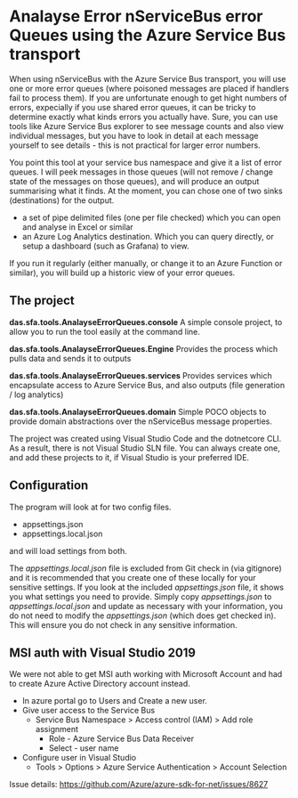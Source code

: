 # Analayse Error nServiceBus error Queues using the Azure Service Bus transport
When using nServiceBus with the Azure Service Bus transport, you will use one or more error queues (where poisoned messages are placed if handlers fail to process them).  If you are unfortunate enough to get hight numbers of errors, expecially if you use shared error queues, it can be tricky to determine exactly what kinds errors you actually have.  Sure, you can use tools like Azure Service Bus explorer to see message counts and also view individual messages, but you have to look in detail at each message yourself to see details - this is not practical for larger error numbers.

You point this tool at your service bus namespace and give it a list of error queues.  I will peek messages in those queues (will not remove / change state of the messages on those queues), and will produce an output summarising what it finds.  At the moment, you can chose one of two sinks (destinations) for the output.

+ a set of pipe delimited files (one per file checked) which you can open and analyse in Excel or similar
+ an Azure Log Analytics destination.  Which you can query directly, or setup a dashboard (such as Grafana) to view.

If you run it regularly (either manually, or change it to an Azure Function or similar), you will build up a historic view of your error queues.

## The project

**das.sfa.tools.AnalayseErrorQueues.console** A simple console project, to allow you to run the tool easily at the command line.

**das.sfa.tools.AnalayseErrorQueues.Engine** Provides the process which pulls data and sends it to outputs

**das.sfa.tools.AnalayseErrorQueues.services** Provides services which encapsulate access to Azure Service Bus, and also outputs (file generation / log analytics)

**das.sfa.tools.AnalayseErrorQueues.domain** Simple POCO objects to provide domain abstractions over the nServiceBus message properties.

The project was created using Visual Studio Code and the dotnetcore CLI.  As a result, there is not Visual Studio SLN file.  You can always create one, and add these projects to it, if Visual Studio is your preferred IDE.

## Configuration
The program will look at for two config files.

+ appsettings.json
+ appsettings.local.json

and will load settings from both.

The _appsettings.local.json_ file is excluded from Git check in (via gitignore) and it is recommended that you create one of these locally for your sensitive settings.  If you look at the included _appsettings.json_ file, it shows you what settings you need to provide.  Simply copy _appsettings.json_ to _appsettings.local.json_ and update as necessary with your information, you do not need to modify the _appsettings.json_ (which does get checked in).  This will ensure you do not check in any sensitive information.

## MSI auth with Visual Studio 2019

We were not able to get MSI auth working with Microsoft Account and had to create Azure Active Directory account instead. 

- In azure portal go to Users and Create a new user.
- Give user access to the Service Bus
  - Service Bus Namespace > Access control (IAM) > Add role assignment  
    - Role - Azure Service Bus Data Receiver
    - Select - user name
- Configure user in Visual Studio 
  - Tools > Options > Azure Service Authentication > Account Selection

Issue details:
https://github.com/Azure/azure-sdk-for-net/issues/8627

